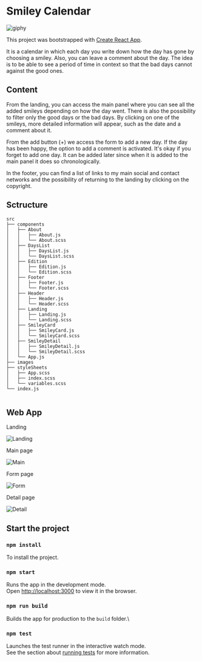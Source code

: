 # Smiley Calendar
![giphy](https://media.giphy.com/media/Ww26UTo6jq36WnRl5l/giphy.gif)

This project was bootstrapped with [Create React App](https://github.com/facebook/create-react-app).

It is a calendar in which each day you write down how the day has gone by choosing a smiley. Also, you can leave a comment about the day. The idea is to be able to see a period of time in context so that the bad days cannot against the good ones.

## Content

From the landing, you can access the main panel where you can see all the added smileys depending on how the day went. There is also the possibility to filter only the good days or the bad days. By clicking on one of the smileys, more detailed information will appear, such as the date and a comment about it.

From the add button (+) we access the form to add a new day. If the day has been happy, the option to add a comment is activated.
It's okay if you forget to add one day. It can be added later since when it is added to the main panel it does so chronologically.

In the footer, you can find a list of links to my main social and contact networks and the possibility of returning to the landing by clicking on the copyright.

## Sctructure

~~~
src
├── components
│   ├── About
│   │   ├── About.js
│   │   └── About.scss
│   ├── DaysList
│   │   ├── DaysList.js
│   │   └── DaysList.scss
│   ├── Edition
│   │   ├── Edition.js
│   │   └── Edition.scss
│   ├── Footer
│   │   ├── Footer.js
│   │   └── Footer.scss
│   ├── Header 
│   │   ├── Header.js
│   │   └── Header.scss
│   ├── Landing
│   │   ├── Landing.js
│   │   └── Landing.scss
│   ├── SmileyCard
│   │   ├── SmileyCard.js
│   │   └── SmileyCard.scss
│   ├── SmileyDetail
│   │   ├── SmileyDetail.js
│   │   └── SmileyDetail.scss
│   └── App.js
├── images
├── styleSheets
│   ├── App.scss
│   ├── index.scss
│   └── variables.scss
└── index.js


~~~

## Web App

Landing

![Landing](https://i.ibb.co/KzFY9qt/smiley-calendar.png)

Main page

![Main](https://i.ibb.co/cLRB4kM/Captura-de-pantalla-2020-12-30-a-las-12-13-32.png)

Form page

![Form](https://i.ibb.co/h8TQSPZ/Captura-de-pantalla-2020-12-30-a-las-12-13-56.png)

Detail page

![Detail](https://i.ibb.co/j5HpW2V/Captura-de-pantalla-2020-12-30-a-las-15-56-02.png)

## Start the project

### `npm install`

To install the project.

### `npm start`

Runs the app in the development mode.\
Open [http://localhost:3000](http://localhost:3000) to view it in the browser.

### `npm run build`

Builds the app for production to the `build` folder.\

### `npm test`

Launches the test runner in the interactive watch mode.\
See the section about [running tests](https://facebook.github.io/create-react-app/docs/running-tests) for more information.
